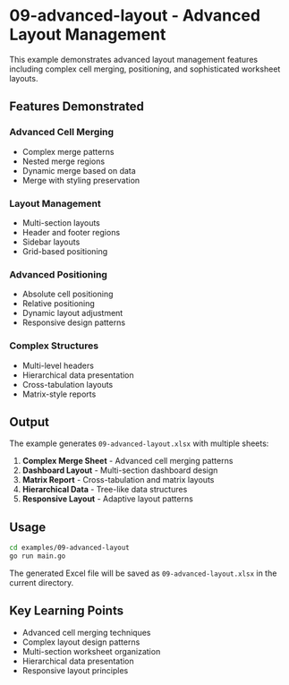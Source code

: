 # 09-advanced-layout - Advanced Layout Management

This example demonstrates advanced layout management features including complex cell merging, positioning, and sophisticated worksheet layouts.

## Features Demonstrated

### Advanced Cell Merging
- Complex merge patterns
- Nested merge regions
- Dynamic merge based on data
- Merge with styling preservation

### Layout Management
- Multi-section layouts
- Header and footer regions
- Sidebar layouts
- Grid-based positioning

### Advanced Positioning
- Absolute cell positioning
- Relative positioning
- Dynamic layout adjustment
- Responsive design patterns

### Complex Structures
- Multi-level headers
- Hierarchical data presentation
- Cross-tabulation layouts
- Matrix-style reports

## Output

The example generates `09-advanced-layout.xlsx` with multiple sheets:

1. **Complex Merge Sheet** - Advanced cell merging patterns
2. **Dashboard Layout** - Multi-section dashboard design
3. **Matrix Report** - Cross-tabulation and matrix layouts
4. **Hierarchical Data** - Tree-like data structures
5. **Responsive Layout** - Adaptive layout patterns

## Usage

```bash
cd examples/09-advanced-layout
go run main.go
```

The generated Excel file will be saved as `09-advanced-layout.xlsx` in the current directory.

## Key Learning Points

- Advanced cell merging techniques
- Complex layout design patterns
- Multi-section worksheet organization
- Hierarchical data presentation
- Responsive layout principles